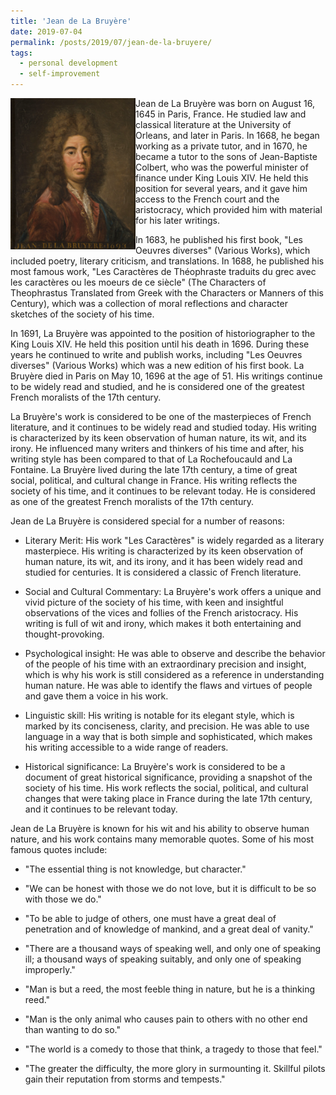 ```yaml
---
title: 'Jean de La Bruyère'
date: 2019-07-04
permalink: /posts/2019/07/jean-de-la-bruyere/
tags:
  - personal development
  - self-improvement
---
```


<img align="left" width="200" alt="jean de la bruyere" src="/images/posts/jean-de-la-bruyere.png"> Jean de La Bruyère was born on August 16, 1645 in Paris, France. He studied law and classical literature at the University of Orleans, and later in Paris. In 1668, he began working as a private tutor, and in 1670, he became a tutor to the sons of Jean-Baptiste Colbert, who was the powerful minister of finance under King Louis XIV. He held this position for several years, and it gave him access to the French court and the aristocracy, which provided him with material for his later writings.

In 1683, he published his first book, "Les Oeuvres diverses" (Various Works), which included poetry, literary criticism, and translations. In 1688, he published his most famous work, "Les Caractères de Théophraste traduits du grec avec les caractères ou les moeurs de ce siècle" (The Characters of Theophrastus Translated from Greek with the Characters or Manners of this Century), which was a collection of moral reflections and character sketches of the society of his time.

In 1691, La Bruyère was appointed to the position of historiographer to the King Louis XIV. He held this position until his death in 1696. During these years he continued to write and publish works, including "Les Oeuvres diverses" (Various Works) which was a new edition of his first book. La Bruyère died in Paris on May 10, 1696 at the age of 51. His writings continue to be widely read and studied, and he is considered one of the greatest French moralists of the 17th century.

La Bruyère's work is considered to be one of the masterpieces of French literature, and it continues to be widely read and studied today. His writing is characterized by its keen observation of human nature, its wit, and its irony. He influenced many writers and thinkers of his time and after, his writing style has been compared to that of La Rochefoucauld and La Fontaine. La Bruyère lived during the late 17th century, a time of great social, political, and cultural change in France. His writing reflects the society of his time, and it continues to be relevant today. He is considered as one of the greatest French moralists of the 17th century.

Jean de La Bruyère is considered special for a number of reasons:

* Literary Merit: His work "Les Caractères" is widely regarded as a literary masterpiece. His writing is characterized by its keen observation of human nature, its wit, and its irony, and it has been widely read and studied for centuries. It is considered a classic of French literature.

* Social and Cultural Commentary: La Bruyère's work offers a unique and vivid picture of the society of his time, with keen and insightful observations of the vices and follies of the French aristocracy. His writing is full of wit and irony, which makes it both entertaining and thought-provoking.

* Psychological insight: He was able to observe and describe the behavior of the people of his time with an extraordinary precision and insight, which is why his work is still considered as a reference in understanding human nature. He was able to identify the flaws and virtues of people and gave them a voice in his work.

* Linguistic skill: His writing is notable for its elegant style, which is marked by its conciseness, clarity, and precision. He was able to use language in a way that is both simple and sophisticated, which makes his writing accessible to a wide range of readers.

* Historical significance: La Bruyère's work is considered to be a document of great historical significance, providing a snapshot of the society of his time. His work reflects the social, political, and cultural changes that were taking place in France during the late 17th century, and it continues to be relevant today.

Jean de La Bruyère is known for his wit and his ability to observe human nature, and his work contains many memorable quotes. Some of his most famous quotes include:

* "The essential thing is not knowledge, but character."

* "We can be honest with those we do not love, but it is difficult to be so with those we do."

* "To be able to judge of others, one must have a great deal of penetration and of knowledge of mankind, and a great deal of vanity."

* "There are a thousand ways of speaking well, and only one of speaking ill; a thousand ways of speaking suitably, and only one of speaking improperly."

* "Man is but a reed, the most feeble thing in nature, but he is a thinking reed."

* "Man is the only animal who causes pain to others with no other end than wanting to do so."

* "The world is a comedy to those that think, a tragedy to those that feel."

* "The greater the difficulty, the more glory in surmounting it. Skillful pilots gain their reputation from storms and tempests."